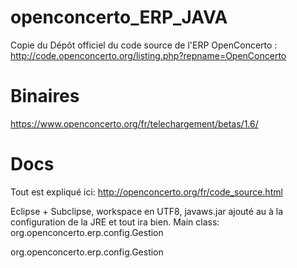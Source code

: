 # openconcerto_ERP_JAVA
Copie du Dépôt officiel du code source de l'ERP OpenConcerto : http://code.openconcerto.org/listing.php?repname=OpenConcerto

# Binaires
https://www.openconcerto.org/fr/telechargement/betas/1.6/

# Docs
Tout est expliqué ici:
http://openconcerto.org/fr/code_source.html

Eclipse + Subclipse, workspace en UTF8, javaws.jar ajouté au à la configuration de la JRE et tout ira bien.
Main class: org.openconcerto.erp.config.Gestion

org.openconcerto.erp.config.Gestion
